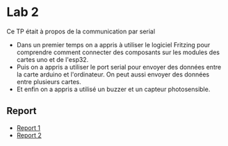 # Lab 2

Ce TP était à propos de la communication par serial
- Dans un premier temps on a appris à utiliser le logiciel Fritzing pour comprendre comment connecter
 des composants sur les modules des cartes uno et de l'esp32.
- Puis on a appris a utiliser le port serial pour envoyer des données entre la carte arduino et l'ordinateur.
  On peut aussi envoyer des données entre plusieurs cartes.
- Et enfin on a appris a utilisé un buzzer et un capteur photosensible.

## Report
  - [Report 1](report/1) 
  - [Report 2](report/2)
  

  
